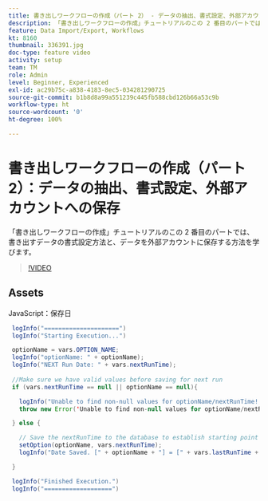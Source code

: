 ```yaml
---
title: 書き出しワークフローの作成（パート 2） - データの抽出、書式設定、外部アカウントへの保存
description: 「書き出しワークフローの作成」チュートリアルのこの 2 番目のパートでは、書き出すデータの書式設定方法と、データを外部アカウントに保存する方法を学びます。
feature: Data Import/Export, Workflows
kt: 8160
thumbnail: 336391.jpg
doc-type: feature video
activity: setup
team: TM
role: Admin
level: Beginner, Experienced
exl-id: ac29b75c-a838-4183-8ec5-034281290725
source-git-commit: b1b8d8a99a551239c445fb588cbd126b66a53c9b
workflow-type: ht
source-wordcount: '0'
ht-degree: 100%

---
```


# 書き出しワークフローの作成（パート 2）：データの抽出、書式設定、外部アカウントへの保存

「書き出しワークフローの作成」チュートリアルのこの 2 番目のパートでは、書き出すデータの書式設定方法と、データを外部アカウントに保存する方法を学びます。

>[!VIDEO](https://video.tv.adobe.com/v/336391?quality=12&learn=on)

## Assets

JavaScript：保存日

```java
 logInfo("=====================")
 logInfo("Starting Execution...")

 optionName = vars.OPTION_NAME;
 logInfo("optionName: " + optionName);
 logInfo("NEXT Run Date: " + vars.nextRunTime);
 
 //Make sure we have valid values before saving for next run
 if (vars.nextRunTime == null || optionName == null){

   logInfo("Unable to find non-null values for optionName/nextRunTime! Throwing Error.")
   throw new Error('Unable to find non-null values for optionName/nextRunTime!  Ending Execution.');

 } else {

   // Save the nextRunTime to the database to establish starting point for next run.
   setOption(optionName, vars.nextRunTime);
   logInfo("Date Saved. [" + optionName + "] = [" + vars.lastRunTime + "]")

 }

 logInfo("Finished Execution.") 
 logInfo("===================")
```
